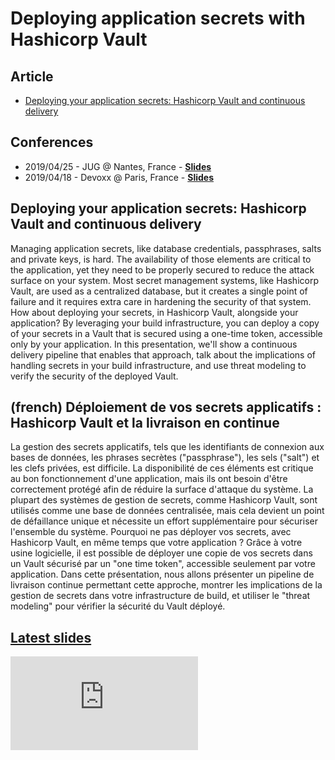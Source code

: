 # Deploying application secrets with Hashicorp Vault

## Article

- [Deploying your application secrets: Hashicorp Vault and continuous delivery](/articles/2019-03-01-hashicorp-vault-and-continuous-delivery)

## Conferences

- 2019/04/25 - JUG @ Nantes, France - <span class="icon icon-slideshare">**[Slides](https://lesfurets.github.io/vault-continuous-secret-deployment/vault-continuous-secret-deployment-nantes-jug.html)**</span>
- 2019/04/18 - Devoxx @ Paris, France - <span class="icon icon-slideshare">**[Slides](https://lesfurets.github.io/vault-continuous-secret-deployment/vault-continuous-secret-deployment-devoxx.html)**</span>

## Deploying your application secrets: Hashicorp Vault and continuous delivery

Managing application secrets, like database credentials, passphrases, salts and private keys, is hard. The availability of those elements are critical to the application, yet they need to be properly secured to reduce the attack surface on your system. Most secret management systems, like Hashicorp Vault, are used as a centralized database, but it creates a single point of failure and it requires extra care in hardening the security of that system. How about deploying your secrets, in Hashicorp Vault, alongside your application? By leveraging your build infrastructure, you can deploy a copy of your secrets in a Vault that is secured using a one-time token, accessible only by your application. In this presentation, we'll show a continuous delivery pipeline that enables that approach, talk about the implications of handling secrets in your build infrastructure, and use threat modeling to verify the security of the deployed Vault.

## (french) Déploiement de vos secrets applicatifs : Hashicorp Vault et la livraison en continue

La gestion des secrets applicatifs, tels que les identifiants de connexion aux bases de données, les phrases secrètes ("passphrase"), les sels ("salt") et les clefs privées, est difficile. La disponibilité de ces éléments est critique au bon fonctionnement d'une application, mais ils ont besoin d'être correctement protégé afin de réduire la surface d'attaque du système. La plupart des systèmes de gestion de secrets, comme Hashicorp Vault, sont utilisés comme une base de données centralisée, mais cela devient un point de défaillance unique et nécessite un effort supplémentaire pour sécuriser l'ensemble du système. Pourquoi ne pas déployer vos secrets, avec Hashicorp Vault, en même temps que votre application ? Grâce à votre usine logicielle, il est possible de déployer une copie de vos secrets dans un Vault sécurisé par un "one time token", accessible seulement par votre application. Dans cette présentation, nous allons présenter un pipeline de livraison continue permettant cette approche, montrer les implications de la gestion de secrets dans votre infrastructure de build, et utiliser le "threat modeling" pour vérifier la sécurité du Vault déployé.

## [Latest slides](https://lesfurets.github.io/vault-continuous-secret-deployment/vault-continuous-secret-deployment-devoxx.html)

<iframe class="slides" src="https://lesfurets.github.io/vault-continuous-secret-deployment/vault-continuous-secret-deployment-devoxx.html" frameborder="0"></iframe>

